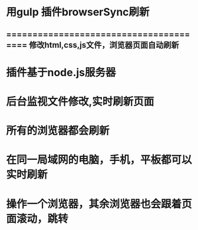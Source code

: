 # 用gulp 插件browserSync刷新
=======================================
修改html,css,js文件，浏览器页面自动刷新
---------------------------------------
# 插件基于node.js服务器
# 后台监视文件修改,实时刷新页面
# 所有的浏览器都会刷新
# 在同一局域网的电脑，手机，平板都可以实时刷新
# 操作一个浏览器，其余浏览器也会跟着页面滚动，跳转
